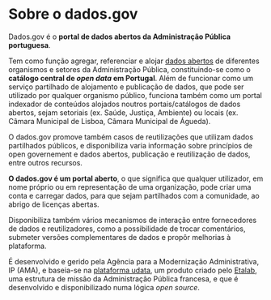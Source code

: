 # Sobre o dados.gov

Dados.gov é o **portal de dados abertos da Administração Pública portuguesa**.

Tem como função agregar, referenciar e alojar [dados abertos](/pt/docs/about_opendata/) de diferentes organismos e setores da Administração Pública, constituindo-se como o **catálogo central de _open data_ em Portugal**. Além de funcionar como um serviço partilhado de alojamento e publicação de dados, que pode ser utilizado por qualquer organismo público, funciona também como um portal indexador de conteúdos alojados noutros portais/catálogos de dados abertos, sejam setoriais (ex. Saúde, Justiça, Ambiente) ou locais (ex. Câmara Municipal de Lisboa, Câmara Municipal de Águeda).

O dados.gov promove também casos de reutilizações que utilizam dados partilhados públicos, e disponibiliza varia informação sobre princípios de open governement e dados abertos, publicação e reutilização de dados, entre outros recursos. 

**O dados.gov é um portal aberto**, o que significa que qualquer utilizador, em nome próprio ou em representação de uma organização, pode criar uma conta e carregar dados, para que sejam partilhados com a comunidade, ao abrigo de licenças abertas.

Disponibiliza também vários mecanismos de interação entre fornecedores de dados e reutilizadores, como a possibilidade de trocar comentários, submeter versões complementares de dados e propôr melhorias à plataforma.

É desenvolvido e gerido pela Agência para a Modernização Administrativa, IP (AMA), e baseia-se na [plataforma udata](https://udata.readthedocs.io/en/stable/ "udata"), um produto criado pelo [Etalab](https://www.etalab.gouv.fr/en/qui-sommes-nous "Etalab"), uma estrutura de missão da Administração Pública francesa, e que é desenvolvido e disponibilizado numa lógica _open source_.
